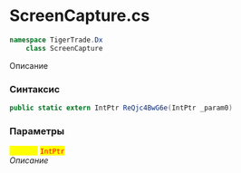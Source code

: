 
# ScreenCapture.cs
```csharp
namespace TigerTrade.Dx  
    class ScreenCapture
```

Описание

### Синтаксис
```csharp
public static extern IntPtr ReQjc4BwG6e(IntPtr _param0)
```

### Параметры  
<mark style="color:yellow;">**`_param0`**</mark> <mark style="color:red;">`IntPtr`</mark>  
 *Описание*  
  

                    
                    